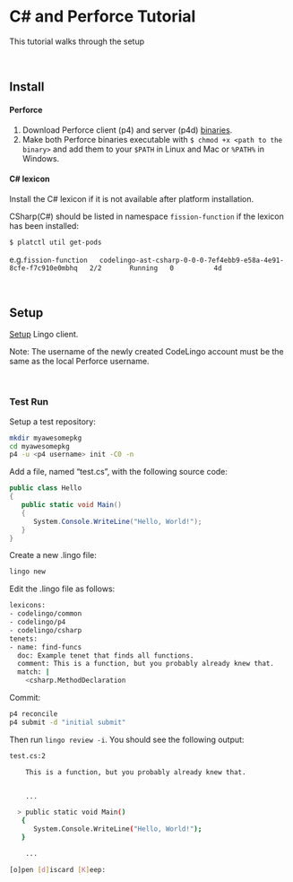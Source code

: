 # C# and Perforce Tutorial

This tutorial walks through the setup

<br/>

## Install

#### Perforce
1. Download Perforce client (p4) and server (p4d) [binaries](https://www.perforce.com/downloads).
2. Make both Perforce binaries executable with `$ chmod +x <path to the binary>` and add them to your `$PATH` in Linux and Mac or `%PATH%` in Windows. 

#### C# lexicon 
Install the C# lexicon if it is not available after platform installation.

CSharp(C#) should be listed in namespace `fission-function` if the lexicon has been installed: 

```bash
$ platctl util get-pods
```

e.g.`fission-function   codelingo-ast-csharp-0-0-0-7ef4ebb9-e58a-4e91-8cfe-f7c910e0mbhq   2/2       Running   0          4d`

<br/>

## Setup

[Setup](tutorials/getting-started.md) Lingo client. 

Note: The username of the newly created CodeLingo account must be the same as the local Perforce username.

<br/>

### Test Run

Setup a test repository:

```bash
mkdir myawesomepkg
cd myawesomepkg
p4 -u <p4 username> init -C0 -n
```

Add a file, named “test.cs”, with the following source code:

```CS
public class Hello
{
   public static void Main()
   {
      System.Console.WriteLine("Hello, World!");
   }
}
```

Create a new .lingo file:

```bash
lingo new
```

Edit the .lingo file as follows:

```bash
lexicons:
- codelingo/common
- codelingo/p4
- codelingo/csharp
tenets:
- name: find-funcs
  doc: Example tenet that finds all functions.
  comment: This is a function, but you probably already knew that.
  match: |
    <csharp.MethodDeclaration
```

Commit:

```bash
p4 reconcile
p4 submit -d "initial submit"
```

Then run `lingo review -i`. You should see the following output:

```bash
test.cs:2

    This is a function, but you probably already knew that.


    ...

  > public static void Main()
   {
      System.Console.WriteLine("Hello, World!");
   }

    ...

[o]pen [d]iscard [K]eep:
```

<br/>


